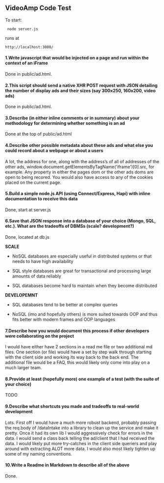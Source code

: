 ## VideoAmp Code Test

To start:

```
 node server.js
```

runs at

```
http://localhost:3000/
```


#### 1.Write javascript that would be injected on a page and run within the context of an iFrame

Done in public/ad.html.

#### 2.This script should send a native XHR POST request with JSON detailing the number of display ads and their sizes (say 300x250, 160x200, video ads)

Done in public/ad.html.

#### 3.Describe (in either inline comments or in summary) about your methodology for determining whether something is an ad

Done at the top of public/ad.html

#### 4.Describe other possible metadata about these ads and what else you could record about a webpage or about a users

A lot, the address for one, along with the address’s of all of addresses of the other ads, window.document.getElementsByTagName('iframe')[0].src, for example. Any property in either the pages dom  or the other ads doms are open to being recored. You would also have access to any of the cookies placed on the current page.

#### 5.Build a simple node.js API (using Connect/Express, Hapi) with inline documentation to receive this data

Done, start at server.js

#### 6.Save that JSON response into a database of your choice (Mongo, SQL, etc.). What are the tradeoffs of DBMSs (scale? development?)

Done, located at db.js

**SCALE**

- NoSQL databases are especially useful in distributed systems or that needs to have high availability

- SQL style databases are great for transactional and processing large amounts of data reliably

- SQL databases become hard to maintain when they become distributed

**DEVELOPEMNT**

- SQL databases tend to be better at complex queries

- NoSQL (imo and hopefully others) is more suited towards OOP and thus fits better with modern frames and OOP languages

#### 7.Describe how you would document this process if other developers were collaborating on the project

I would have either have 2 sections in a read me file or two additional md files. One section (or file) would have a set by step walk through starting with the client side and working its way back to the back end. The additional file would be a FAQ, this would likely only come into play on a much larger team.

#### 8.Provide at least (hopefully more) one example of a test (with the suite of your choice)

TODO

#### 9.Describe what shortcuts you made and tradeoffs to real-world development

Lots. First off I would have a much more robust backend, probably passing the req.body of /dataIntake into a library to clean up the service and make it pretty. Once it had its own lib I would aggressively check for errors in the data. I would send a class back telling the ad/client that I had received the data. I would likely put more try-catches in the client side queriers and play around with extracting ALOT more data. I would also most likely tighten up some of my naming conventions.

#### 10.Write a Readme in Markdown to describe all of the above

Done.


